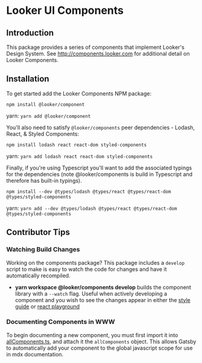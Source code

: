 # Looker UI Components

## Introduction

This package provides a series of components that implement Looker's Design System. See http://components.looker.com for additional detail on Looker Components.

## Installation

To get started add the Looker Components NPM package:

`npm install @looker/component`

yarn: `yarn add @looker/component`

You'll also need to satisfy `@looker/components` peer dependencies - Lodash, React, & Styled Components:

`npm install lodash react react-dom styled-components`

yarn: `yarn add lodash react react-dom styled-components`

Finally, if you're using Typescript you'll want to add the associated typings for the dependencies (note @looker/components is build in Typescript and therefore has built-in typings).

`npm install --dev @types/lodash @types/react @types/react-dom @types/styled-components`

yarn: `yarn add --dev @types/lodash @types/react @types/react-dom @types/styled-components`

## Contributor Tips

### Watching Build Changes

Working on the components package? This package includes a `develop` script to make is easy to watch the code for changes and have it automatically recompiled.

- **yarn workspace @looker/components develop** builds the component library with a `--watch` flag. Useful when actively developing a component and you wish to see the changes appear in either the [style guide](./packages/www) or [react playground](./packages/playground)

### Documenting Components in WWW

To begin documenting a new component, you must first import it into [allComponents.ts](/looker-open-source/components/blob/master/packages/www/src/MDX/Pre/allComponents.ts), and attach it the `allComponents` object. This allows Gatsby to automatically add your component to the global javascript scope for use in mdx documentation.

